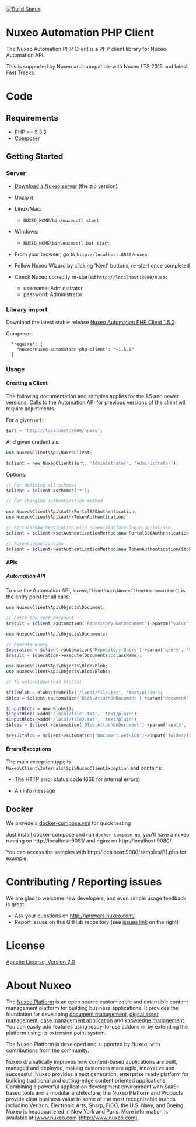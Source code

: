 
[![Build Status](https://qa.nuxeo.org/jenkins/buildStatus/icon?job=Client/nuxeo-automation-php-client/master)](https://qa.nuxeo.org/jenkins/job/Client/job/nuxeo-automation-php-client/job/master/)

# Nuxeo Automation PHP Client

The Nuxeo Automation PHP Client is a PHP client library for Nuxeo Automation API.

This is supported by Nuxeo and compatible with Nuxeo LTS 2015 and latest Fast Tracks.

# Code

## Requirements

 * PHP >= 5.3.3
 * [Composer](https://getcomposer.org/)

## Getting Started

### Server

- [Download a Nuxeo server](http://www.nuxeo.com/en/downloads) (the zip version)

- Unzip it

- Linux/Mac:
    - `NUXEO_HOME/bin/nuxeoctl start`
- Windows:
    - `NUXEO_HOME\bin\nuxeoctl.bat start`

- From your browser, go to `http://localhost:8080/nuxeo`

- Follow Nuxeo Wizard by clicking 'Next' buttons, re-start once completed

- Check Nuxeo correctly re-started `http://localhost:8080/nuxeo`
  - username: Administrator
  - password: Administrator

### Library import

Download the latest stable release [Nuxeo Automation PHP Client 1.5.0](https://github.com/nuxeo/nuxeo-automation-php-client/archive/1.5.0.tar.gz).

Composer:

```
  "require": {
    "nuxeo/nuxeo-automation-php-client": "~1.5.0"
  }
```

### Usage

#### Creating a Client

The following documentation and samples applies for the 1.5 and newer versions. Calls to the Automation API for previous versions of the client will require adjustments.

For a given `url`:

```php
$url = 'http://localhost:8080/nuxeo';
```

And given credentials:

```php
use Nuxeo\Client\Api\NuxeoClient;

$client = new NuxeoClient($url, 'Administrator', 'Administrator');
```

Options:

```php
// For defining all schemas
$client = $client->schemas("*");
```

```php
// For changing authentication method

use Nuxeo\Client\Api\Auth\PortalSSOAuthentication;
use Nuxeo\Client\Api\Auth\TokenAuthentication;

// PortalSSOAuthentication with nuxeo-platform-login-portal-sso
$client = $client->setAuthenticationMethod(new PortalSSOAuthentication($secret, $username));

// TokenAuthentication
$client = $client->setAuthenticationMethod(new TokenAuthentication($token));
```

#### APIs

##### Automation API

To use the Automation API, `Nuxeo\Client\Api\NuxeoClient#automation()` is the entry point for all calls:

```php
use Nuxeo\Client\Api\Objects\Document;

// Fetch the root document
$result = $client->automation('Repository.GetDocument')->param("value", "/")->execute(Document::className);
```

```php
use Nuxeo\Client\Api\Objects\Documents;

// Execute query
$operation = $client->automation('Repository.Query')->param('query', 'SELECT * FROM Document');
$result = $operation->execute(Documents::className);
```

```php
use Nuxeo\Client\Api\Objects\Blob\Blob;
use Nuxeo\Client\Api\Objects\Blob\Blobs;

// To upload|download blob(s)

$fileBlob = Blob::fromFile('/local/file.txt', 'text/plain');
$blob = $client->automation('Blob.AttachOnDocument')->param('document', '/folder/file')->input($fileBlob)->execute(Blob::className);

$inputBlobs = new Blobs();
$inputBlobs->add('/local/file1.txt', 'text/plain');
$inputBlobs->add('/local/file2.txt', 'text/plain');
$blobs = $client->automation('Blob.AttachOnDocument')->param('xpath', 'files:files')->param('document', '/folder/file')->input($inputBlobs)->execute(Blobs::className);

$resultBlob = $client->automation('Document.GetBlob')->input('folder/file')->execute(Blob::className);
```

#### Errors/Exceptions

The main exception type is `Nuxeo\Client\Internals\Spi\NuxeoClientException` and contains:

- The HTTP error status code (666 for internal errors)

- An info message

## Docker

We provide a [docker-compose.yml](https://github.com/nuxeo/nuxeo-automation-php-client/blob/master/docker-compose.yml) for quick testing

Just install docker-compose and run `docker-compose up`, you'll have a nuxeo running on http://localhost:9081/ and nginx on http://localhost:9080/

You can access the samples with http://localhost:9080/samples/B1.php for example.

# Contributing / Reporting issues

We are glad to welcome new developers, and even simple usage feedback is great

 * Ask your questions on http://answers.nuxeo.com/
 * Report issues on this GitHub repository (see [issues link](https://github.com/nuxeo/nuxeo-automation-php-client/issues) on the right)

# License

[Apache License, Version 2.0](http://www.apache.org/licenses/LICENSE-2.0.html)

# About Nuxeo

The [Nuxeo Platform](http://www.nuxeo.com/products/content-management-platform/) is an open source customizable and extensible content management platform for building business applications. It provides the foundation for developing [document management](http://www.nuxeo.com/solutions/document-management/), [digital asset management](http://www.nuxeo.com/solutions/digital-asset-management/), [case management application](http://www.nuxeo.com/solutions/case-management/) and [knowledge management](http://www.nuxeo.com/solutions/advanced-knowledge-base/). You can easily add features using ready-to-use addons or by extending the platform using its extension point system.

The Nuxeo Platform is developed and supported by Nuxeo, with contributions from the community.

Nuxeo dramatically improves how content-based applications are built, managed and deployed, making customers more agile, innovative and successful. Nuxeo provides a next generation, enterprise ready platform for building traditional and cutting-edge content oriented applications. Combining a powerful application development environment with
SaaS-based tools and a modular architecture, the Nuxeo Platform and Products provide clear business value to some of the most recognizable brands including Verizon, Electronic Arts, Sharp, FICO, the U.S. Navy, and Boeing. Nuxeo is headquartered in New York and Paris.
More information is available at [www.nuxeo.com](http://www.nuxeo.com).
